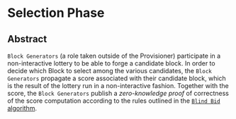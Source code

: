 # Selection Phase

## Abstract

`Block Generators` \(a role taken outside of the Provisioner\) participate in a non-interactive lottery to be able to forge a candidate block. In order to decide which Block to select among the various candidates, the `Block Generators` propagate a score associated with their candidate block, which is the result of the lottery run in a non-interactive fashion. Together with the score, the `Block Generators` publish a _zero-knowledge proof_ of correctness of the score computation according to the rules outlined in the [`Blind Bid` algorithm](../blockgenerator/README.md).

